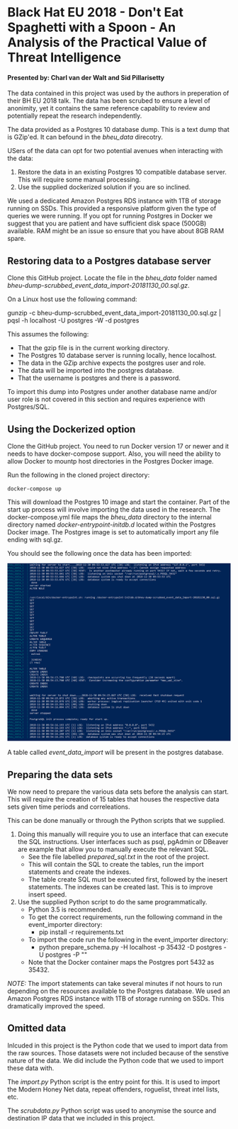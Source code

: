 # Black Hat EU 2018 - Don't Eat Spaghetti with a Spoon - An Analysis of the Practical Value of Threat Intelligence #

#### Presented by: Charl van der Walt and Sid Pillarisetty 

The data contained in this project was used by the authors in preperation of their BH EU 2018 talk. The data has been scrubed to ensure a level of anonimity, yet it contains the same reference capability to review and potentially repeat the research independently.

The data provided as a Postgres 10 database dump. This is a text dump that is GZip'ed. It can befound in the _bheu_data_ direcotry.

USers of the data can opt for two potential avenues when interacting with the data:

1. Restore the data in an existing Postgres 10 compatible database server. This will require some manual processing.
2. Use the supplied dockerized solution if you are so inclined.

We used a dedicated Amazon Postgres RDS instance with 1TB of storage running on SSDs. This provided a responsive platform given the type of queries we were running.  If you opt for running Postgres in Docker we suggest that you are patient and have sufficient disk space (500GB) available. RAM might be an issue so ensure that you have about 8GB RAM spare.

## Restoring data to a Postgres database server

Clone this GitHub project. Locate the file in the _bheu_data_ folder named _bheu-dump-scrubbed_event_data_import-20181130_00.sql.gz_.

On a Linux host use the following command:

gunzip -c bheu-dump-scrubbed_event_data_import-20181130_00.sql.gz | pqsl -h localhost -U postgres -W -d postgres

This assumes the following:

* That the gzip file is in the current working directory.
* The Postgres 10 database server is running locally, hence localhost.
* The data in the GZip archive expects the postgres user and role.
* The data will be imported into the postgres database.
* That the username is postgres and there is a password.

To import this dump into Postgres under another database name and/or user role is not covered in this section and requires experience with Postgres/SQL.

## Using the Dockerized option

Clone the GitHub project. You need to run Docker version 17 or newer and it needs to have docker-compose support. Also, you will need the ability to allow Docker to mountp host directories in the Postgres Docker image.

Run the following in the cloned project directory:

    docker-compose up

This will download the Postgres 10 image and start the container. Part of the start up process will involve importing the data used in the research. The docker-compose.yml file maps the _bheu_data_ directory to the internal directory named _docker-entrypoint-initdb.d_ located within the Postgres Docker image. The Postgres image is set to automatically import any file ending with sql.gz.

You should see the following once the data has been imported:

![Postgres import](https://raw.githubusercontent.com/SecureDataLabs/BlackHat-EU-2018/master/docker_data_import.png)

A table called _event_data_import_ will be present in the postgres database.
## Preparing the data sets

We now need to prepare the various data sets before the analysis can start. This will require the creation of 15 tables that houses the respective data sets given time periods and correleations.

This can be done manually or through the Python scripts that we supplied.

1. Doing this manually will require you to use an interface that can execute the SQL instructions. User interfaces such as psql, pgAdmin or DBeaver are example that allow you to manually execute the relevant SQL.
    * See the file labelled _prepared_sql.txt_ in the root of the project.
    * This will contain the SQL to create the tables, run the import statements and create the indexes.
    * The table create SQL must be executed first, followed by the inesert statements. The indexes can be created last. This is to improve insert speed.
2. Use the supplied Python script to do the same programmatically.
    * Python 3.5 is recommended.
    * To get the correct requirements, run the following command in the event_importer directory:
        * pip install -r requirements.txt
    * To import the code run the following in the event_importer directory:
        * python prepare_schema.py -H localhost -p 35432 -D postgres -U postgres -P ""
    * Note that the Docker container maps the Postgres port 5432 as 35432.

*NOTE:* The import statements can take several minutes if not hours to run depending on the resources available to the Postgres database. We used an Amazon Postgres RDS instance with 1TB of storage running on SSDs. This dramatically improved the speed.

## Omitted data

Inlcuded in this project is the Python code that we used to import data from the raw sources. Those datasets were not included because of the senstive nature of the data. We did include the Python code that we used to import these data with.

The _import.py_ Python script is the entry point for this. It is used to import the Modern Honey Net data, repeat offenders, roguelist, threat intel lists, etc.

The _scrubdata.py_ Python script was used to anonymise the source and destination IP data that we included in this project.
